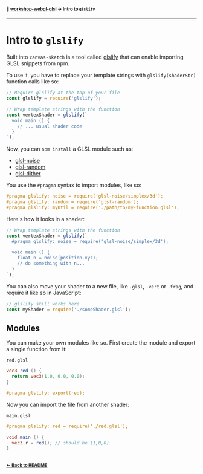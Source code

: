 #### <sup>:closed_book: [workshop-webgl-glsl](../README.md) → Intro to `glslify`</sup>

---

# Intro to `glslify`

Built into `canvas-sketch` is a tool called [glslify](https://www.npmjs.com/package/glslify) that can enable importing GLSL snippets from npm.

To use it, you have to replace your template strings with `glslify(shaderStr)` function calls like so:

```js
// Require glslify at the top of your file
const glslify = require('glslify');

// Wrap template strings with the function
const vertexShader = glslify(`
  void main () {
    // ... usual shader code
  }
`);
```

Now, you can `npm install` a GLSL module such as:

- [glsl-noise](https://www.npmjs.com/package/glsl-noise)
- [glsl-random](https://www.npmjs.com/package/glsl-random)
- [glsl-dither](https://www.npmjs.com/package/glsl-dither)

You use the `#pragma` syntax to import modules, like so:

```glsl
#pragma glslify: noise = require('glsl-noise/simplex/3d');
#pragma glslify: random = require('glsl-random');
#pragma glslify: myUtil = require('./path/to/my-function.glsl');
```

Here's how it looks in a shader:

```js
// Wrap template strings with the function
const vertexShader = glslify(`
  #pragma glslify: noise = require('glsl-noise/simplex/3d');

  void main () {
    float n = noise(position.xyz);
    // do something with n...
  }
`);
```

You can also move your shader to a new file, like `.glsl`, `.vert` or `.frag`, and require it like so in JavaScript:

```js
// glslify still works here
const myShader = require('./someShader.glsl');
```

## Modules

You can make your own modules like so. First create the module and export a single function from it:

`red.glsl`

```glsl
vec3 red () {
  return vec3(1.0, 0.0, 0.0);
}

#pragma glslify: export(red);
```

Now you can import the file from another shader:

`main.glsl`

```glsl
#pragma glslify: red = require('./red.glsl');

void main () {
  vec3 r = red(); // should be (1,0,0)
}
```

## 

#### <sup>[← Back to README](../README.md)